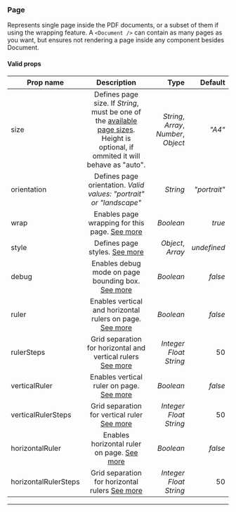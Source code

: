 ### Page

Represents single page inside the PDF documents, or a subset of them if using the wrapping feature. A `<Document />` can contain as many pages as you want, but ensures not rendering a page inside any component besides Document.

#### Valid props

| Prop name            |                                                       Description                                                        |                        Type |      Default |
| -------------------- | :----------------------------------------------------------------------------------------------------------------------: | --------------------------: | -----------: |
| size                 | Defines page size. If _String_, must be one of the [available page sizes](https://github.com/diegomura/react-pdf/blob/master/src/utils/pageSizes.js). Height is optional, if ommited it will behave as "auto". | _String_, _Array_, _Number_, _Object_ |       _"A4"_ |
| orientation          |                           Defines page orientation. _Valid values: "portrait" or "landscape"_                            |                    _String_ | _"portrait"_ |
| wrap                 |                         Enables page wrapping for this page. [See more](/advanced#page-wrapping)                          |                   _Boolean_ |       _true_ |
| style                |                                        Defines page styles. [See more](/styling)                                         |           _Object_, _Array_ |  _undefined_ |
| debug                |                         Enables debug mode on page bounding box. [See more](/advanced#debugging)                         |                   _Boolean_ |      _false_ |
| ruler                |                       Enables vertical and horizontal rulers on page. [See more](/advanced#ruler)                        |                   _Boolean_ |      _false_ |
| rulerSteps           |                      Grid separation for horizontal and vertical rulers [See more](/advanced#ruler)                      |  _Integer_ _Float_ _String_ |           50 |
| verticalRuler        |                               Enables vertical ruler on page. [See more](/advanced#ruler)                                |                   _Boolean_ |      _false_ |
| verticalRulerSteps   |                              Grid separation for vertical ruler [See more](/advanced#ruler)                              |  _Integer_ _Float_ _String_ |           50 |
| horizontalRuler      |                              Enables horizontal ruler on page. [See more](/advanced#ruler)                               |                   _Boolean_ |      _false_ |
| horizontalRulerSteps |                            Grid separation for horizontal rulers [See more](/advanced#ruler)                             |  _Integer_ _Float_ _String_ |           50 |

---
